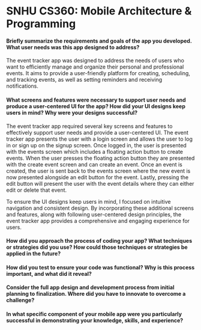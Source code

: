 # SNHU CS360: Mobile Architecture & Programming


#### Briefly summarize the requirements and goals of the app you developed. What user needs was this app designed to address?
The event tracker app was designed to address the needs of users who want to efficiently manage and organize their personal and professional events. It aims to provide a user-friendly platform for creating, scheduling, and tracking events, as well as setting reminders and receiving notifications.

#### What screens and features were necessary to support user needs and produce a user-centered UI for the app? How did your UI designs keep users in mind? Why were your designs successful?
<p>The event tracker app required several key screens and features to effectively support user needs and provide a user-centered UI. The event tracker app presents the user with a login screen and allows the user to log in or sign up on the signup screen. Once logged in, the user is presented with the events screen which includes a floating action button to create events. When the user presses the floating action button they are presented with the create event screen and can create an event. Once an event is created, the user is sent back to the events screen where the new event is now presented alongside an edit button for the event. Lastly, pressing the edit button will present the user with the event details where they can either edit or delete that event. </p>
<p>To ensure the UI designs keep users in mind, I focused on intuitive navigation and consistent design. By incorporating these additional screens and features, along with following user-centered design principles, the event tracker app provides a comprehensive and engaging experience for users.</p>


#### How did you approach the process of coding your app? What techniques or strategies did you use? How could those techniques or strategies be applied in the future?

#### How did you test to ensure your code was functional? Why is this process important, and what did it reveal?
    
#### Consider the full app design and development process from initial planning to finalization. Where did you have to innovate to overcome a challenge?
    
#### In what specific component of your mobile app were you particularly successful in demonstrating your knowledge, skills, and experience?

